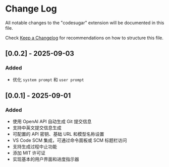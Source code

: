 # Change Log

All notable changes to the "codesugar" extension will be documented in this file.

Check [Keep a Changelog](http://keepachangelog.com/) for recommendations on how to structure this file.

## [0.0.2] - 2025-09-03

### Added
- 优化 `system prompt` 和 `user prompt`

## [0.0.1] - 2025-09-01

### Added
- 使用 OpenAI API 自动生成 Git 提交信息
- 支持中英文提交信息生成
- 可配置的 API 密钥、基础 URL 和模型名称设置
- VS Code SCM 集成，可通过命令面板或 SCM 标题栏访问
- 支持生成过程中止功能
- 添加 MIT 许可证
- 实现基本的用户界面和进度指示器

